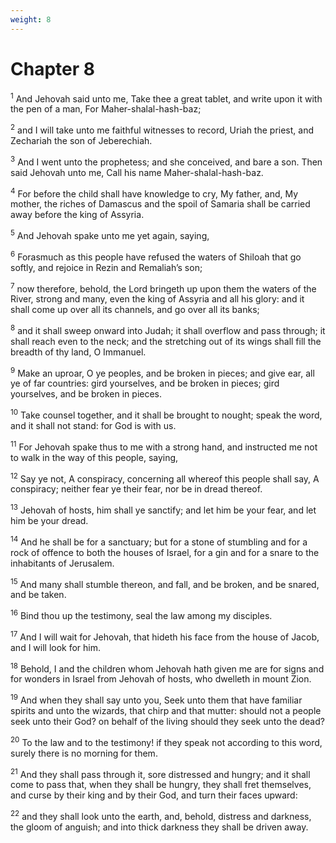 ```yaml
---
weight: 8
---
```


# Chapter 8

<sup>1</sup> And Jehovah said unto me, Take thee a great tablet, and write upon it with the pen of a man, For Maher-shalal-hash-baz; 

<sup>2</sup> and I will take unto me faithful witnesses to record, Uriah the priest, and Zechariah the son of Jeberechiah. 

<sup>3</sup> And I went unto the prophetess; and she conceived, and bare a son. Then said Jehovah unto me, Call his name Maher-shalal-hash-baz. 

<sup>4</sup> For before the child shall have knowledge to cry, My father, and, My mother, the riches of Damascus and the spoil of Samaria shall be carried away before the king of Assyria. 

<sup>5</sup> And Jehovah spake unto me yet again, saying, 

<sup>6</sup> Forasmuch as this people have refused the waters of Shiloah that go softly, and rejoice in Rezin and Remaliah’s son; 

<sup>7</sup> now therefore, behold, the Lord bringeth up upon them the waters of the River, strong and many, even the king of Assyria and all his glory: and it shall come up over all its channels, and go over all its banks; 

<sup>8</sup> and it shall sweep onward into Judah; it shall overflow and pass through; it shall reach even to the neck; and the stretching out of its wings shall fill the breadth of thy land, O Immanuel. 

<sup>9</sup> Make an uproar, O ye peoples, and be broken in pieces; and give ear, all ye of far countries: gird yourselves, and be broken in pieces; gird yourselves, and be broken in pieces. 

<sup>10</sup> Take counsel together, and it shall be brought to nought; speak the word, and it shall not stand: for God is with us. 

<sup>11</sup> For Jehovah spake thus to me with a strong hand, and instructed me not to walk in the way of this people, saying, 

<sup>12</sup> Say ye not, A conspiracy, concerning all whereof this people shall say, A conspiracy; neither fear ye their fear, nor be in dread thereof. 

<sup>13</sup> Jehovah of hosts, him shall ye sanctify; and let him be your fear, and let him be your dread. 

<sup>14</sup> And he shall be for a sanctuary; but for a stone of stumbling and for a rock of offence to both the houses of Israel, for a gin and for a snare to the inhabitants of Jerusalem. 

<sup>15</sup> And many shall stumble thereon, and fall, and be broken, and be snared, and be taken. 

<sup>16</sup> Bind thou up the testimony, seal the law among my disciples. 

<sup>17</sup> And I will wait for Jehovah, that hideth his face from the house of Jacob, and I will look for him. 

<sup>18</sup> Behold, I and the children whom Jehovah hath given me are for signs and for wonders in Israel from Jehovah of hosts, who dwelleth in mount Zion. 

<sup>19</sup> And when they shall say unto you, Seek unto them that have familiar spirits and unto the wizards, that chirp and that mutter: should not a people seek unto their God? on behalf of the living should they seek unto the dead? 

<sup>20</sup> To the law and to the testimony! if they speak not according to this word, surely there is no morning for them. 

<sup>21</sup> And they shall pass through it, sore distressed and hungry; and it shall come to pass that, when they shall be hungry, they shall fret themselves, and curse by their king and by their God, and turn their faces upward: 

<sup>22</sup> and they shall look unto the earth, and, behold, distress and darkness, the gloom of anguish; and into thick darkness they shall be driven away. 


